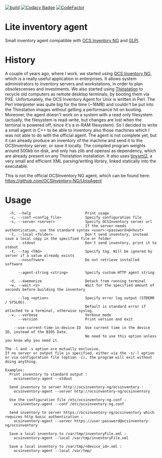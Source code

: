 [![build](https://github.com/jackburton79/ocs-agent/actions/workflows/ccpp.yml/badge.svg)](https://github.com/jackburton79/ocs-agent/actions/workflows/ccpp.yml)
[![Codacy Badge](https://api.codacy.com/project/badge/Grade/6c35f5798f2341b3b1c9d2cfac43b8a3)](https://app.codacy.com/gh/jackburton79/ocs-agent?utm_source=github.com&utm_medium=referral&utm_content=jackburton79/ocs-agent&utm_campaign=Badge_Grade_Settings)
[![CodeFactor](https://www.codefactor.io/repository/github/jackburton79/ocs-agent/badge)](https://www.codefactor.io/repository/github/jackburton79/ocs-agent)

Lite inventory agent
=====
Small inventory agent compatible with [OCS Inventory NG](https://www.ocsinventory-ng.org) and [GLPI](https://glpi-project.org/).

History
===
A couple of years ago, where I work, we started using [OCS Inventory NG](http://www.ocsinventory-ng.org), which
is a really useful application in enterprises. It allows system administrators to inventory servers and workstations,
in order to plan obsolescenses and investments.
We also started using [Thinstation](http://www.thinstation.org) to recycle old computers as remote desktop terminals, by booting them via PXE.
Unfortunately, the OCS Inventory Agent for Unix is written in Perl. The Perl interpreter was quite big for the time (~16MB) and
couldn't be put into the Thinstation images without getting a performance hit on booting. Moreover, the agent doesn't
work on a system with a read only filesystem (actually, the filesystem is read-write, but changes are lost 
when the terminal is powered off, since it's a in-RAM filesystem).
So I decided to write a small agent in C++ to be able to inventory also those machines which I was not able to do with the official agent.
The agent is not complete yet, but it can already produce an inventory of the machine and send it to the 
OCSInventory server, or save it locally.
The compiled program weights around 500kb on disk, and only has zlib and openssl as dependency, which are already present on any Thinstation installation.
It also uses [tinyxml2](http://www.grinninglizard.com/tinyxml2), a very small and efficient XML parsing/writing library, linked statically into the executable.

This is not the official OCSInventory NG agent, which can be found here: https://github.com/OCSInventory-NG/UnixAgent

Usage
===
      -h, --help                         Print usage
      -c, --conf <config_file>           Specify configuration file
      -s, --server <server>              Specify OCSInventory server url
                                         If the server needs authentication, use the standard syntax <user>:<password>@<host>
      -l, --local <folder>               Don't send inventory, instead save a local copy in the specified file or folder
          --stdout                       Don't send inventory, print it to stdout
      -t, --tag <TAG>                    Specify tag. Will be ignored by server if a value already exists
          --nosoftware                   Do not retrieve installed software

          --agent-string <string>        Specify custom HTTP agent string

      -d, --daemonize                    Detach from running terminal
      -w, --wait <s>                     Wait for the specified amount of seconds before building the inventory

          --log <option>                 Specify error log output (STDERR / SYSLOG).
                                         Default is standard error if attached to a terminal, otherwise syslog. 
      -v, --verbose                      Verbose mode
          --version                      Print version and exit

        --use-current-time-in-device-ID  Use current time in the device ID, instead of the BIOS Date.
                                         No need to use this option unless you know why you need it.

    The -l and -s option are mutually exclusive.
    If no server or output file is specified, either via the -s/-l option or via configuration file (option -c), the program will exit without doing anything.

    Examples:
      Print inventory to standard output :
        ocsinventory-agent --stdout

      Send inventory to server http://ocsinventory-ng/ocsinventory :
        ocsinventory-agent --server http://ocsinventory-ng/ocsinventory

      Use the configuration file /etc/ocsinventory-ng.conf :
        ocsinventory-agent --conf /etc/ocsinventory-ng.conf

      Send inventory to server https://ocsinventory-ng/ocsinventory which requires http basic authentication :
        ocsinventory-agent --server https://user:password@ocsinventory-ng/ocsinventory

      Save a local inventory to /var/tmp/inventoryFile.xml :
        ocsinventory-agent --local /var/tmp/inventoryFile.xml

      Save a local inventory to /var/tmp/<device_id>.xml :
        ocsinventory-agent --local /var/tmp/
